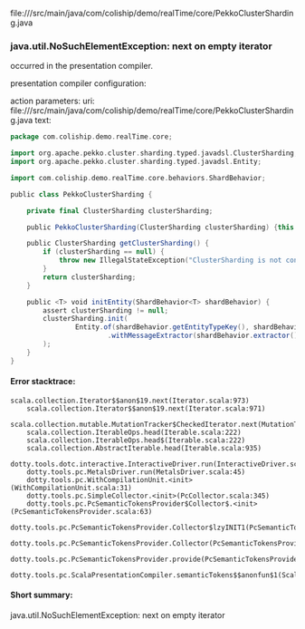 file://<WORKSPACE>/src/main/java/com/coliship/demo/realTime/core/PekkoClusterSharding.java
### java.util.NoSuchElementException: next on empty iterator

occurred in the presentation compiler.

presentation compiler configuration:


action parameters:
uri: file://<WORKSPACE>/src/main/java/com/coliship/demo/realTime/core/PekkoClusterSharding.java
text:
```scala
package com.coliship.demo.realTime.core;

import org.apache.pekko.cluster.sharding.typed.javadsl.ClusterSharding;
import org.apache.pekko.cluster.sharding.typed.javadsl.Entity;

import com.coliship.demo.realTime.core.behaviors.ShardBehavior;

public class PekkoClusterSharding {

    private final ClusterSharding clusterSharding;

    public PekkoClusterSharding(ClusterSharding clusterSharding) {this.clusterSharding = clusterSharding;}

    public ClusterSharding getClusterSharding() {
        if (clusterSharding == null) {
            throw new IllegalStateException("ClusterSharding is not configured");
        }
        return clusterSharding;
    }

    public <T> void initEntity(ShardBehavior<T> shardBehavior) {
        assert clusterSharding != null;
        clusterSharding.init(
                Entity.of(shardBehavior.getEntityTypeKey(), shardBehavior::create)
                        .withMessageExtractor(shardBehavior.extractor())
        );
    }
}


```



#### Error stacktrace:

```
scala.collection.Iterator$$anon$19.next(Iterator.scala:973)
	scala.collection.Iterator$$anon$19.next(Iterator.scala:971)
	scala.collection.mutable.MutationTracker$CheckedIterator.next(MutationTracker.scala:76)
	scala.collection.IterableOps.head(Iterable.scala:222)
	scala.collection.IterableOps.head$(Iterable.scala:222)
	scala.collection.AbstractIterable.head(Iterable.scala:935)
	dotty.tools.dotc.interactive.InteractiveDriver.run(InteractiveDriver.scala:164)
	dotty.tools.pc.MetalsDriver.run(MetalsDriver.scala:45)
	dotty.tools.pc.WithCompilationUnit.<init>(WithCompilationUnit.scala:31)
	dotty.tools.pc.SimpleCollector.<init>(PcCollector.scala:345)
	dotty.tools.pc.PcSemanticTokensProvider$Collector$.<init>(PcSemanticTokensProvider.scala:63)
	dotty.tools.pc.PcSemanticTokensProvider.Collector$lzyINIT1(PcSemanticTokensProvider.scala:63)
	dotty.tools.pc.PcSemanticTokensProvider.Collector(PcSemanticTokensProvider.scala:63)
	dotty.tools.pc.PcSemanticTokensProvider.provide(PcSemanticTokensProvider.scala:88)
	dotty.tools.pc.ScalaPresentationCompiler.semanticTokens$$anonfun$1(ScalaPresentationCompiler.scala:109)
```
#### Short summary: 

java.util.NoSuchElementException: next on empty iterator